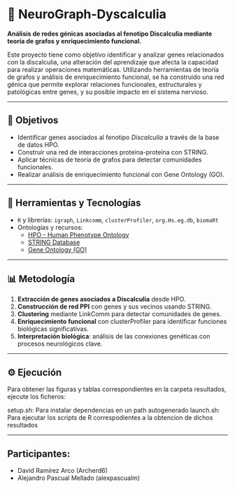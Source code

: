 # 🧠 NeuroGraph-Dyscalculia

**Análisis de redes génicas asociadas al fenotipo Discalculia mediante teoría de grafos y enriquecimiento funcional.**

Este proyecto tiene como objetivo identificar y analizar genes relacionados con la discalculia, una alteración del aprendizaje que afecta la capacidad para realizar operaciones matemáticas. Utilizando herramientas de teoría de grafos y análisis de enriquecimiento funcional, se ha construido una red génica que permite explorar relaciones funcionales, estructurales y patológicas entre genes, y su posible impacto en el sistema nervioso.

---

## 📌 Objetivos

- Identificar genes asociados al fenotipo *Discalculia* a través de la base de datos HPO.
- Construir una red de interacciones proteína-proteína con STRING.
- Aplicar técnicas de teoría de grafos para detectar comunidades funcionales.
- Realizar análisis de enriquecimiento funcional con Gene Ontology (GO).

---

## 🧰 Herramientas y Tecnologías

- `R` y librerías: `igraph`, `Linkcomm`, `clusterProfiler`, `org.Hs.eg.db`, `biomaRt`
- Ontologías y recursos:
  - [HPO - Human Phenotype Ontology](https://hpo.jax.org/)
  - [STRING Database](https://string-db.org/)
  - [Gene Ontology (GO)](http://geneontology.org/)

---

## 📊 Metodología

1. **Extracción de genes asociados a Discalculia** desde HPO.
2. **Construcción de red PPI** con genes y sus vecinos usando STRING.
3. **Clustering** mediante LinkComm para detectar comunidades de genes.
4. **Enriquecimiento funcional** con clusterProfiler para identificar funciones biológicas significativas.
5. **Interpretación biológica**: análisis de las conexiones genéticas con procesos neurológicos clave.

---
## ⚙️ Ejecución

Para obtener las figuras y tablas correspondientes en la carpeta resultados, ejecute los ficheros:

setup.sh: Para instalar dependencias en un path autogenerado
launch.sh: Para ejecutar los scripts de R correspodientes a la obtencion de dichos resultados

---

## Participantes: 
* David Ramírez Arco (Archerd6)
* Alejandro Pascual Mellado (alexpascualm)
